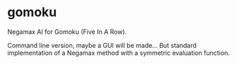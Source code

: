 # gomoku
Negamax AI for Gomoku (Five In A Row).

Command line version, maybe a GUI will be made... But standard implementation of a Negamax method with a symmetric evaluation function.
